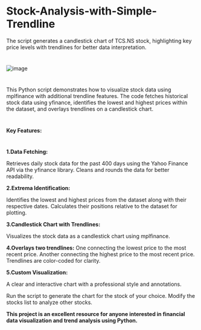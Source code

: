 # Stock-Analysis-with-Simple-Trendline
The script generates a candlestick chart of TCS.NS stock, highlighting key price levels with trendlines for better data interpretation.


#

![image](https://github.com/user-attachments/assets/460b87f7-7994-45d3-9a02-318c73004277)

#
This Python script demonstrates how to visualize stock data using mplfinance with additional trendline features. The code fetches historical stock data using yfinance, identifies the lowest and highest prices within the dataset, and overlays trendlines on a candlestick chart.
#
**Key Features:**
#
**1.Data Fetching:**

Retrieves daily stock data for the past 400 days using the Yahoo Finance API via the yfinance library.
Cleans and rounds the data for better readability.

**2.Extrema Identification:**

Identifies the lowest and highest prices from the dataset along with their respective dates.
Calculates their positions relative to the dataset for plotting.

**3.Candlestick Chart with Trendlines:**

Visualizes the stock data as a candlestick chart using mplfinance.

**4.Overlays two trendlines:**
One connecting the lowest price to the most recent price.
Another connecting the highest price to the most recent price.
Trendlines are color-coded for clarity.

**5.Custom Visualization:**

A clear and interactive chart with a professional style and annotations.

Run the script to generate the chart for the stock of your choice.
Modify the stocks list to analyze other stocks.



**This project is an excellent resource for anyone interested in financial data visualization and trend analysis using Python.**
